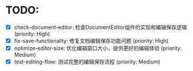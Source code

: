 # TODO:

- [x] check-document-editor: 检查DocumentEditor组件的实现和编辑保存逻辑 (priority: High)
- [x] fix-save-functionality: 修复文档编辑保存功能问题 (priority: High)
- [x] optimize-editor-size: 优化编辑窗口大小，提供更好的编辑体验 (priority: Medium)
- [x] test-editing-flow: 测试完整的编辑保存流程 (priority: Medium)
